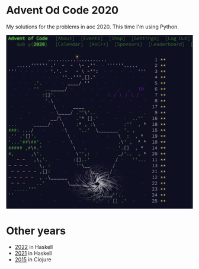 # Advent Od Code 2020

My solutions for the problems in aoc 2020. This time I'm using Python.

<img width="656" alt="Screenshot of aoc 2020 splash screen" src="./sc.png">

# Other years
- [2022](https://github.com/japiirainen/aoc-2022) in Haskell
- [2021](https://github.com/japiirainen/aoc-2021) in Haskell
- [2015](https://github.com/japiirainen/aoc-2015) in Clojure